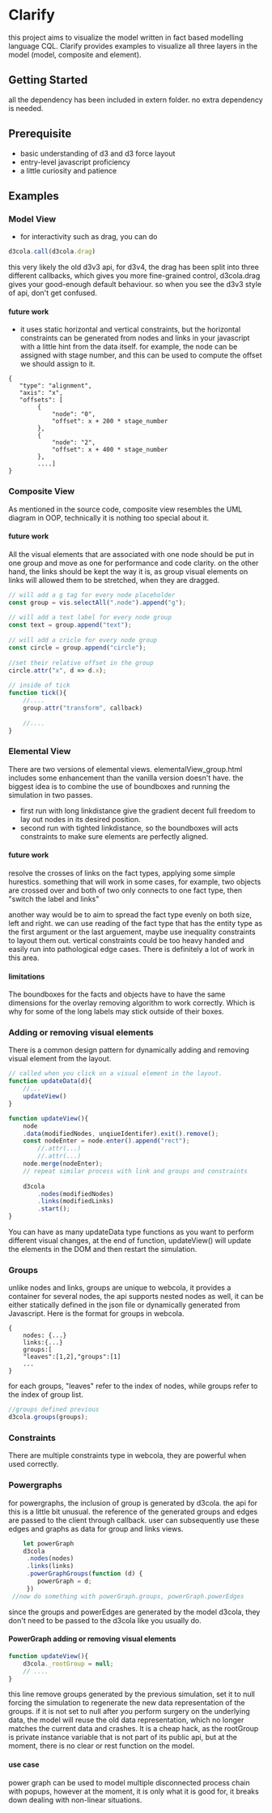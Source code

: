 # Clarify

this project aims to visualize the model written in fact based modelling language CQL. Clarify provides
examples to visualize all three layers in the model (model, composite and element).

## Getting Started
all the dependency has been included in extern folder. no extra dependency is needed.

## Prerequisite
* basic understanding of d3 and d3 force layout
* entry-level javascript proficiency
* a little curiosity and patience


## Examples

### Model View
* for interactivity such as drag, you can do
``` javascript
d3cola.call(d3cola.drag)
```
this very likely the old d3v3 api, for d3v4, the drag has been split into 
three different callbacks, which gives you more fine-grained control, d3cola.drag
gives your good-enough default behaviour. so when you see the d3v3 style of api, don't 
get confused.


#### future work
* it uses static horizontal and vertical constraints, but the horizontal constraints 
can be generated from nodes and links in your javascript with a little hint from the
data itself. for example, the node can be assigned with stage number, and this can be
used to compute the offset we should assign to it.
``` 
{
   "type": "alignment",
   "axis": "x",
   "offsets": [
        {
            "node": "0",
            "offset": x + 200 * stage_number
        },
        {
            "node": "2",
            "offset": x + 400 * stage_number
        },
        ....]
}
```

### Composite View
As mentioned in the source code, composite view resembles the UML diagram in OOP, technically
it is nothing too special about it.

#### future work
All the visual elements that are associated with one node should be put in one group and 
move as one for performance and code clarity. on the other hand, the links should be kept the way 
it is, as group visual elements on links will allowed them to be stretched, when they are
dragged.
```javascript
// will add a g tag for every node placeholder
const group = vis.selectAll(".node").append("g");
 
// will add a text label for every node group
const text = group.append("text");
 
// will add a cricle for every node group
const circle = group.append("circle");
 
//set their relative offset in the group
circle.attr("x", d => d.x);
 
// inside of tick
function tick(){
    //....
    group.attr("transform", callback)
  
    //....
}
```

### Elemental View
There are two versions of elemental views. elementalView_group.html includes some enhancement than the
vanilla version doesn't have. the biggest idea is to combine the use of boundboxes and running the simulation 
in two passes.
* first run with long linkdistance give the gradient decent full freedom to lay out nodes in its desired position.
* second run with tighted linkdistance, so the boundboxes will acts constraints to make sure elements are perfectly
aligned.

#### future work
resolve the crosses of links on the fact types, applying some simple hurestics. something that will work in some cases, for example, two objects are
crossed over and both of two only connects to one fact type, then "switch the label and links" 

another way would be to aim to spread the fact type evenly on both size, left and right. we can use reading of the fact type
that has the entity type as the first argument or the last arguement, maybe use inequality constraints to layout them out.
vertical constraints could be too heavy handed and easily run into pathological edge cases. There is definitely a lot of work in this area.

#### limitations
The boundboxes for the facts and objects have to have the same dimensions for the overlay removing algorithm to work
correctly. Which is why for some of the long labels may stick outside of their boxes.


### Adding or removing visual elements
There is a common design pattern for dynamically adding and removing visual element from the layout.

```javascript
// called when you click on a visual element in the layout.
function updateData(d){ 
    //... 
    updateView()
}

function updateView(){
    node
    .data(modifiedNodes, unqiueIdentifer).exit().remove();
    const nodeEnter = node.enter().append("rect");
        //.attr(...)
        //.attr(...)
    node.merge(nodeEnter);
    // repeat similar process with link and groups and constraints
    
    d3cola
        .nodes(modifiedNodes)
        .links(modifiedLinks)
        .start();
}
```
You can have as many updateData type functions as you want to perform different visual changes, at the end
of function, updateView() will update the elements in the DOM and then restart the simulation.

### Groups
unlike nodes and links, groups are unique to webcola, it provides a container for several nodes, the api supports
nested nodes as well, it can be either statically defined in the json file or dynamically generated from Javascript.
Here is the format for groups in webcola.

```
{
    nodes: {...}
    links:{...}
    groups:[
    "leaves":[1,2],"groups":[1]
    ...
}
```
for each groups, "leaves" refer to the index of nodes, while groups refer to the index of group list.

```javascript
//groups defined previous
d3cola.groups(groups);
```

### Constraints
There are multiple constraints type in webcola, they are powerful when used correctly.

### Powergraphs
for powergraphs, the inclusion of group is generated by d3cola. the api for this is a little bit
unusual. the reference of the generated groups and edges are passed to the client through callback.
user can subsequently use these edges and graphs as data for group and links views.
```javascript 
    let powerGraph
    d3cola
     .nodes(nodes)
     .links(links)
     .powerGraphGroups(function (d) {
        powerGraph = d;
     })         
 //now do something with powerGraph.groups, powerGraph.powerEdges
```
since the groups and powerEdges are generated by the model d3cola, they don't need to be passed to the d3cola
like you usually do.

#### PowerGraph adding or removing visual elements
```javascript
function updateView(){
    d3cola._rootGroup = null;
    // ....
}
```
this line remove groups generated by the previous simulation, set it to null forcing the simulation to
regenerate the new data representation of the groups. if it is not set to null after you perform surgery
on the underlying data, the model will reuse the old data representation, which no longer matches the 
current data and crashes. It is a cheap hack, as the rootGroup is private instance variable that is not part of
its public api, but at the moment, there is no clear or rest function on the model.

#### use case
power graph can be used to model multiple disconnected process chain with popups, however at the moment,
it is only what it is good for, it breaks down dealing with non-linear situations.





